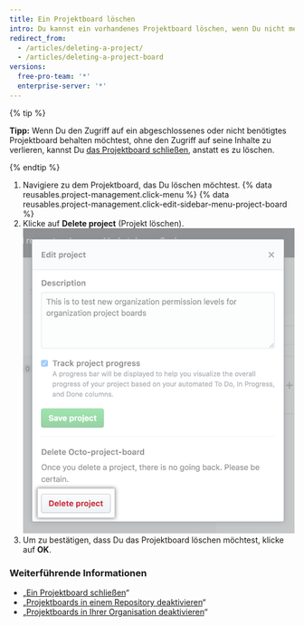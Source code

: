 ```yaml
---
title: Ein Projektboard löschen
intro: Du kannst ein vorhandenes Projektboard löschen, wenn Du nicht mehr auf seine Inhalte zugreifen musst.
redirect_from:
  - /articles/deleting-a-project/
  - /articles/deleting-a-project-board
versions:
  free-pro-team: '*'
  enterprise-server: '*'
---
```


{% tip %}

**Tipp:** Wenn Du den Zugriff auf ein abgeschlossenes oder nicht benötigtes Projektboard behalten möchtest, ohne den Zugriff auf seine Inhalte zu verlieren, kannst Du [das Projektboard schließen](/articles/closing-a-project-board), anstatt es zu löschen.

{% endtip %}

1. Navigiere zu dem Projektboard, das Du löschen möchtest.
{% data reusables.project-management.click-menu %}
{% data reusables.project-management.click-edit-sidebar-menu-project-board %}
4. Klicke auf **Delete project** (Projekt löschen). ![Schaltfläche „Delete project“ (Projekt löschen)](/assets/images/help/projects/delete-project-button.png)
5. Um zu bestätigen, dass Du das Projektboard löschen möchtest, klicke auf **OK**.

### Weiterführende Informationen

- „[Ein Projektboard schließen](/articles/closing-a-project-board)“
- „[Projektboards in einem Repository deaktivieren](/articles/disabling-project-boards-in-a-repository)“
- „[Projektboards in Ihrer Organisation deaktivieren](/articles/disabling-project-boards-in-your-organization)“
